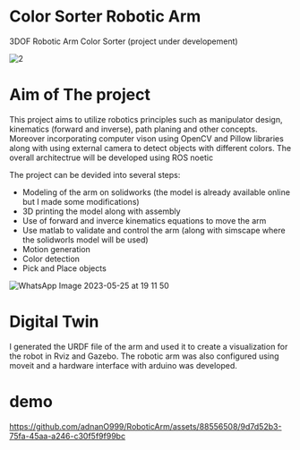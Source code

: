 # Color Sorter Robotic Arm
3DOF Robotic Arm Color Sorter (project under developement)

![2](https://github.com/adnanO999/RoboticArm/assets/88556508/4bd8b7b2-96a7-4d38-b446-cdbc11732405)


# Aim of The project
This project aims to utilize robotics principles such as manipulator design, kinematics (forward and inverse), path planing and other concepts.
Moreover incorporating computer vison using OpenCV and Pillow libraries along with using external camera to detect objects with different colors.
The overall architectrue will be developed using ROS noetic 

The project can be devided into several steps:
* Modeling of the arm on solidworks (the model is already available online but I made some modifications)
* 3D printing the model along with assembly
* Use of forward and inverce kinematics equations to move the arm
* Use matlab to validate and control the arm (along with simscape where the solidworls model will be used)
* Motion generation
* Color detection
* Pick and Place objects

![WhatsApp Image 2023-05-25 at 19 11 50](https://github.com/adnanO999/RoboticArm/assets/88556508/6b4055a9-60af-48ee-a999-4717e7d7c0bd)

# Digital Twin
I generated the URDF file of the arm and used it to create a visualization for the robot in Rviz and Gazebo. The robotic arm was also configured using moveit and a hardware interface with arduino was developed.

# demo
https://github.com/adnanO999/RoboticArm/assets/88556508/9d7d52b3-75fa-45aa-a246-c30f5f9f99bc




